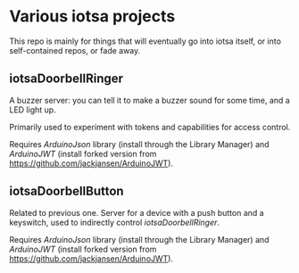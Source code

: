 # Various iotsa projects

This repo is mainly for things that will eventually go into iotsa itself, or into self-contained repos, or fade away.

## iotsaDoorbellRinger

A buzzer server: you can tell it to make a buzzer sound for some time, and a LED light up.

Primarily used to experiment with tokens and capabilities for access control.

Requires _ArduinoJson_ library (install through the Library Manager) and _ArduinoJWT_ (install forked version from  <https://github.com/jackjansen/ArduinoJWT>).

## iotsaDoorbellButton

Related to previous one. Server for a device with a push button and a keyswitch, used to indirectly control _iotsaDoorbellRinger_.

Requires _ArduinoJson_ library (install through the Library Manager) and _ArduinoJWT_ (install forked version from  <https://github.com/jackjansen/ArduinoJWT>).

